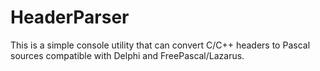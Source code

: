 # HeaderParser
This is a simple console utility that can convert C/C++ headers to Pascal sources compatible with Delphi and 
FreePascal/Lazarus.
